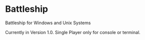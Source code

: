 # Battleship
Battleship for Windows and Unix Systems

Currently in Version 1.0. Single Player only for console or terminal.
